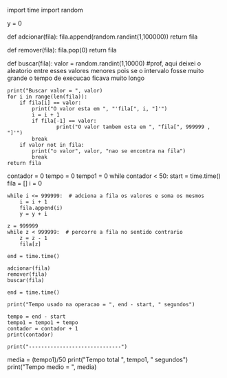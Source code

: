 import time
import random

y = 0

def adcionar(fila):
    fila.append(random.randint(1,100000))
    return fila

def remover(fila):
    fila.pop(0)
    return fila

def buscar(fila):
    valor = random.randint(1,10000) #prof, aqui deixei o aleatorio entre esses valores menores pois se o intervalo fosse muito grande o tempo de execucao ficava muito longo

    print("Buscar valor = ", valor)
    for i in range(len(fila)):
        if fila[i] == valor:
            print("O valor esta em ", "'fila[", i, "]'")
            i = i + 1
            if fila[-1] == valor:
                    print("O valor tambem esta em ", "fila[", 999999 , "]'")
            break
        if valor not in fila:
            print("o valor", valor, "nao se encontra na fila")
            break
    return fila

contador = 0
tempo = 0
tempo1 = 0
while contador < 50:
    start = time.time()
    fila = []
    i = 0

    while i <= 999999:  # adciona a fila os valores e soma os mesmos
        i = i + 1
        fila.append(i)
        y = y + i

    z = 999999
    while z < 999999:  # percorre a fila no sentido contrario
        z = z - 1
        fila[z]
    
    end = time.time()

    adcionar(fila)
    remover(fila)
    buscar(fila)
   
    end = time.time()

    print("Tempo usado na operacao = ", end - start, " segundos")

    tempo = end - start
    tempo1 = tempo1 + tempo
    contador = contador + 1
    print(contador)

    print("------------------------------")

media = (tempo1)/50
print("Tempo total ", tempo1, " segundos")
print("Tempo medio = ", media)
